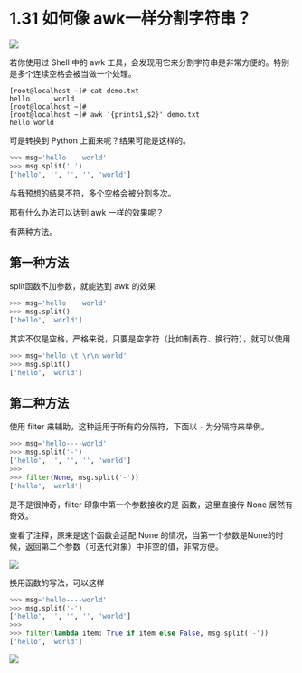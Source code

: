 # 1.31 如何像 awk一样分割字符串？

![](http://image.iswbm.com/20200804124133.png)

若你使用过 Shell 中的 awk 工具，会发现用它来分割字符串是非常方便的。特别是多个连续空格会被当做一个处理。

```shell
[root@localhost ~]# cat demo.txt 
hello      world
[root@localhost ~]# 
[root@localhost ~]# awk '{print$1,$2}' demo.txt 
hello world
```

可是转换到 Python 上面来呢？结果可能是这样的。

```python
>>> msg='hello    world'
>>> msg.split(' ')
['hello', '', '', '', 'world']
```

与我预想的结果不符，多个空格会被分割多次。

那有什么办法可以达到 awk 一样的效果呢？

有两种方法。

## 第一种方法

split函数不加参数，就能达到 awk 的效果

```python
>>> msg='hello    world'
>>> msg.split()
['hello', 'world']
```

其实不仅是空格，严格来说，只要是空字符（比如制表符、换行符），就可以使用

```python
>>> msg='hello \t \r\n world'
>>> msg.split()
['hello', 'world']
```

## 第二种方法

使用 filter 来辅助，这种适用于所有的分隔符，下面以 `-` 为分隔符来举例。

```python
>>> msg='hello----world'
>>> msg.split('-')
['hello', '', '', '', 'world']
>>> 
>>> filter(None, msg.split('-'))
['hello', 'world']
```

是不是很神奇，filter 印象中第一个参数接收的是 函数，这里直接传 None 居然有奇效。

查看了注释，原来是这个函数会适配 None 的情况，当第一个参数是None的时候，返回第二个参数（可迭代对象）中非空的值，非常方便。

![](http://image.iswbm.com/20200821173708.png)

换用函数的写法，可以这样

```python
>>> msg='hello----world'
>>> msg.split('-')
['hello', '', '', '', 'world']
>>> 
>>> filter(lambda item: True if item else False, msg.split('-'))
['hello', 'world']
```





![](http://image.iswbm.com/20200607174235.png)